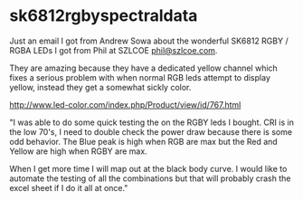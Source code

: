 # sk6812rgbyspectraldata
Just an email I got from Andrew Sowa about the wonderful SK6812 RGBY / RGBA LEDs I got from Phil at SZLCOE <phil@szlcoe.com>.

They are amazing because they have a dedicated yellow channel which fixes a serious problem with when normal RGB leds attempt to display yellow, instead they get a somewhat sickly color.

http://www.led-color.com/index.php/Product/view/id/767.html


"I was able to do some quick testing the on the RGBY leds I bought.  CRI is in the low 70's, I need to double check the power draw because there is some odd behavior.  The Blue peak is high when RGB are max but the Red and Yellow are high when RGBY are max.

When I get more time I will map out at the black body curve. I would like to automate the testing of all the combinations but that will probably crash the excel sheet if I do it all at once."
